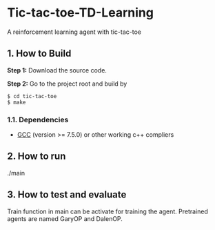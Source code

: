 # Tic-tac-toe-TD-Learning
A reinforcement learning agent with tic-tac-toe

## 1. How to Build
**Step 1:** Download the source code.

**Step 2:** Go to the project root and build by
~~~
$ cd tic-tac-toe
$ make
~~~
### 1.1. Dependencies
* [GCC](https://gcc.gnu.org/) (version >= 7.5.0) or other working c++ compliers

## 2. How to run
./main

## 3. How to test and evaluate
Train function in main can be activate for training the agent.
Pretrained agents are named GaryOP and DalenOP.
